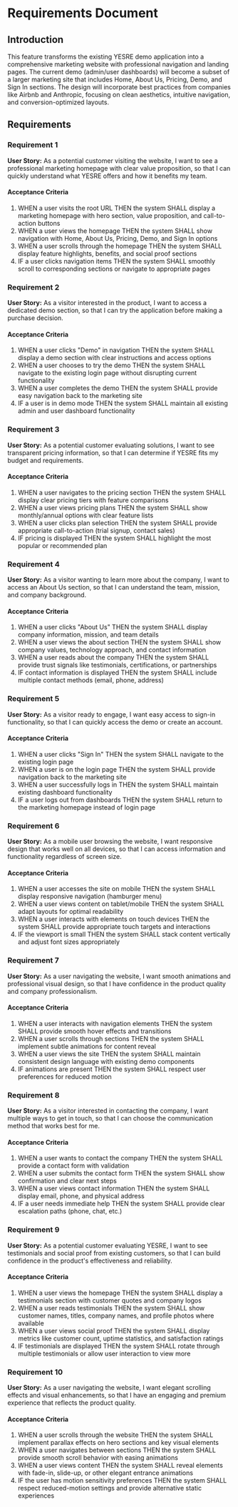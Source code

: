 # Requirements Document

## Introduction

This feature transforms the existing YESRE demo application into a comprehensive marketing website with professional navigation and landing pages. The current demo (admin/user dashboards) will become a subset of a larger marketing site that includes Home, About Us, Pricing, Demo, and Sign In sections. The design will incorporate best practices from companies like Airbnb and Anthropic, focusing on clean aesthetics, intuitive navigation, and conversion-optimized layouts.

## Requirements

### Requirement 1

**User Story:** As a potential customer visiting the website, I want to see a professional marketing homepage with clear value proposition, so that I can quickly understand what YESRE offers and how it benefits my team.

#### Acceptance Criteria

1. WHEN a user visits the root URL THEN the system SHALL display a marketing homepage with hero section, value proposition, and call-to-action buttons
2. WHEN a user views the homepage THEN the system SHALL show navigation with Home, About Us, Pricing, Demo, and Sign In options
3. WHEN a user scrolls through the homepage THEN the system SHALL display feature highlights, benefits, and social proof sections
4. IF a user clicks navigation items THEN the system SHALL smoothly scroll to corresponding sections or navigate to appropriate pages

### Requirement 2

**User Story:** As a visitor interested in the product, I want to access a dedicated demo section, so that I can try the application before making a purchase decision.

#### Acceptance Criteria

1. WHEN a user clicks "Demo" in navigation THEN the system SHALL display a demo section with clear instructions and access options
2. WHEN a user chooses to try the demo THEN the system SHALL navigate to the existing login page without disrupting current functionality
3. WHEN a user completes the demo THEN the system SHALL provide easy navigation back to the marketing site
4. IF a user is in demo mode THEN the system SHALL maintain all existing admin and user dashboard functionality

### Requirement 3

**User Story:** As a potential customer evaluating solutions, I want to see transparent pricing information, so that I can determine if YESRE fits my budget and requirements.

#### Acceptance Criteria

1. WHEN a user navigates to the pricing section THEN the system SHALL display clear pricing tiers with feature comparisons
2. WHEN a user views pricing plans THEN the system SHALL show monthly/annual options with clear feature lists
3. WHEN a user clicks plan selection THEN the system SHALL provide appropriate call-to-action (trial signup, contact sales)
4. IF pricing is displayed THEN the system SHALL highlight the most popular or recommended plan

### Requirement 4

**User Story:** As a visitor wanting to learn more about the company, I want to access an About Us section, so that I can understand the team, mission, and company background.

#### Acceptance Criteria

1. WHEN a user clicks "About Us" THEN the system SHALL display company information, mission, and team details
2. WHEN a user views the about section THEN the system SHALL show company values, technology approach, and contact information
3. WHEN a user reads about the company THEN the system SHALL provide trust signals like testimonials, certifications, or partnerships
4. IF contact information is displayed THEN the system SHALL include multiple contact methods (email, phone, address)

### Requirement 5

**User Story:** As a visitor ready to engage, I want easy access to sign-in functionality, so that I can quickly access the demo or create an account.

#### Acceptance Criteria

1. WHEN a user clicks "Sign In" THEN the system SHALL navigate to the existing login page
2. WHEN a user is on the login page THEN the system SHALL provide navigation back to the marketing site
3. WHEN a user successfully logs in THEN the system SHALL maintain existing dashboard functionality
4. IF a user logs out from dashboards THEN the system SHALL return to the marketing homepage instead of login page

### Requirement 6

**User Story:** As a mobile user browsing the website, I want responsive design that works well on all devices, so that I can access information and functionality regardless of screen size.

#### Acceptance Criteria

1. WHEN a user accesses the site on mobile THEN the system SHALL display responsive navigation (hamburger menu)
2. WHEN a user views content on tablet/mobile THEN the system SHALL adapt layouts for optimal readability
3. WHEN a user interacts with elements on touch devices THEN the system SHALL provide appropriate touch targets and interactions
4. IF the viewport is small THEN the system SHALL stack content vertically and adjust font sizes appropriately

### Requirement 7

**User Story:** As a user navigating the website, I want smooth animations and professional visual design, so that I have confidence in the product quality and company professionalism.

#### Acceptance Criteria

1. WHEN a user interacts with navigation elements THEN the system SHALL provide smooth hover effects and transitions
2. WHEN a user scrolls through sections THEN the system SHALL implement subtle animations for content reveal
3. WHEN a user views the site THEN the system SHALL maintain consistent design language with existing demo components
4. IF animations are present THEN the system SHALL respect user preferences for reduced motion

### Requirement 8

**User Story:** As a visitor interested in contacting the company, I want multiple ways to get in touch, so that I can choose the communication method that works best for me.

#### Acceptance Criteria

1. WHEN a user wants to contact the company THEN the system SHALL provide a contact form with validation
2. WHEN a user submits the contact form THEN the system SHALL show confirmation and clear next steps
3. WHEN a user views contact information THEN the system SHALL display email, phone, and physical address
4. IF a user needs immediate help THEN the system SHALL provide clear escalation paths (phone, chat, etc.)

### Requirement 9

**User Story:** As a potential customer evaluating YESRE, I want to see testimonials and social proof from existing customers, so that I can build confidence in the product's effectiveness and reliability.

#### Acceptance Criteria

1. WHEN a user views the homepage THEN the system SHALL display a testimonials section with customer quotes and company logos
2. WHEN a user reads testimonials THEN the system SHALL show customer names, titles, company names, and profile photos where available
3. WHEN a user views social proof THEN the system SHALL display metrics like customer count, uptime statistics, and satisfaction ratings
4. IF testimonials are displayed THEN the system SHALL rotate through multiple testimonials or allow user interaction to view more

### Requirement 10

**User Story:** As a user navigating the website, I want elegant scrolling effects and visual enhancements, so that I have an engaging and premium experience that reflects the product quality.

#### Acceptance Criteria

1. WHEN a user scrolls through the website THEN the system SHALL implement parallax effects on hero sections and key visual elements
2. WHEN a user navigates between sections THEN the system SHALL provide smooth scroll behavior with easing animations
3. WHEN a user views content THEN the system SHALL reveal elements with fade-in, slide-up, or other elegant entrance animations
4. IF the user has motion sensitivity preferences THEN the system SHALL respect reduced-motion settings and provide alternative static experiences